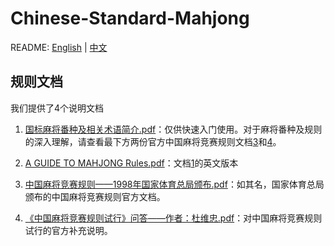 # Chinese-Standard-Mahjong

README: [English](https://github.com/ailab-pku/Chinese-Standard-Mahjong/tree/master/mahjong-rules/README.md) | [中文](https://github.com/ailab-pku/Chinese-Standard-Mahjong/tree/master/mahjong-rules/README-zh.md)

## 规则文档

我们提供了4个说明文档

1. [国标麻将番种及相关术语简介.pdf](https://github.com/ailab-pku/Chinese-Standard-Mahjong/blob/master/mahjong-rules/%E5%9B%BD%E6%A0%87%E9%BA%BB%E5%B0%86%E7%95%AA%E7%A7%8D%E5%8F%8A%E7%9B%B8%E5%85%B3%E6%9C%AF%E8%AF%AD%E7%AE%80%E4%BB%8B.pdf)：仅供快速入门使用。对于麻将番种及规则的深入理解，请查看最下方两份官方中国麻将竞赛规则文档[3](https://github.com/ailab-pku/Chinese-Standard-Mahjong/blob/master/mahjong-rules/%E4%B8%AD%E5%9B%BD%E9%BA%BB%E5%B0%86%E7%AB%9E%E8%B5%9B%E8%A7%84%E5%88%99%E2%80%94%E2%80%941998%E5%B9%B4%E5%9B%BD%E5%AE%B6%E4%BD%93%E8%82%B2%E6%80%BB%E5%B1%80%E9%A2%81%E5%B8%83.pdf)和[4](https://github.com/ailab-pku/Chinese-Standard-Mahjong/blob/master/mahjong-rules/%E3%80%8A%E4%B8%AD%E5%9B%BD%E9%BA%BB%E5%B0%86%E7%AB%9E%E8%B5%9B%E8%A7%84%E5%88%99%E8%AF%95%E8%A1%8C%E3%80%8B%E9%97%AE%E7%AD%94%E2%80%94%E2%80%94%E4%BD%9C%E8%80%85%EF%BC%9A%E6%9D%9C%E7%BB%B4%E5%BF%A0.pdf)。

2. [A GUIDE TO MAHJONG Rules.pdf](https://github.com/ailab-pku/Chinese-Standard-Mahjong/blob/master/mahjong-rules/A%20GUIDE%20TO%20MAHJONG%20Rules.pdf)：文档[1](https://github.com/ailab-pku/Chinese-Standard-Mahjong/blob/master/mahjong-rules/%E5%9B%BD%E6%A0%87%E9%BA%BB%E5%B0%86%E7%95%AA%E7%A7%8D%E5%8F%8A%E7%9B%B8%E5%85%B3%E6%9C%AF%E8%AF%AD%E7%AE%80%E4%BB%8B.pdf)的英文版本

3. [中国麻将竞赛规则——1998年国家体育总局颁布.pdf](https://github.com/ailab-pku/Chinese-Standard-Mahjong/blob/master/mahjong-rules/%E4%B8%AD%E5%9B%BD%E9%BA%BB%E5%B0%86%E7%AB%9E%E8%B5%9B%E8%A7%84%E5%88%99%E2%80%94%E2%80%941998%E5%B9%B4%E5%9B%BD%E5%AE%B6%E4%BD%93%E8%82%B2%E6%80%BB%E5%B1%80%E9%A2%81%E5%B8%83.pdf)：如其名，国家体育总局颁布的中国麻将竞赛规则官方文档。

4. [《中国麻将竞赛规则试行》问答——作者：杜维忠.pdf](https://github.com/ailab-pku/Chinese-Standard-Mahjong/blob/master/mahjong-rules/%E3%80%8A%E4%B8%AD%E5%9B%BD%E9%BA%BB%E5%B0%86%E7%AB%9E%E8%B5%9B%E8%A7%84%E5%88%99%E8%AF%95%E8%A1%8C%E3%80%8B%E9%97%AE%E7%AD%94%E2%80%94%E2%80%94%E4%BD%9C%E8%80%85%EF%BC%9A%E6%9D%9C%E7%BB%B4%E5%BF%A0.pdf)：对中国麻将竞赛规则试行的官方补充说明。